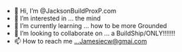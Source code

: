 - 👋 Hi, I’m @JacksonBuildProxP.com
- 👀 I’m interested in ... the mind
- 🌱 I’m currently learning ... how to be  more Grounded
- 💞️ I’m looking to collaborate on ... a BuildShip/ONLY!!!!!!!
- 📫 How to reach me ...Jamesiecw@gmai.com

<!---
Jaackson/BurdenBuildproXP.coma ✨ special ✨ repository because its `README.md` (this file) appears on your GitHub profile.
You can click the Preview link to take a look at your changes.
--->
